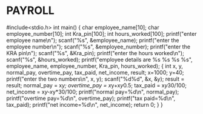 # PAYROLL
#include<stdio.h>
int main()
	{
    char employee_name[10]; 
    char employee_number[10];
    int Kra_pin[100];
    int hours_worked[100];
    printf("enter employee name\n");
    scanf("%s", &employee_name);
    printf("enter the employee number\n");
    scanf("%s", &employee_number);
    printf("enter the KRA pin\n");
    scanf("%s", &Kra_pin);
    printf("enter the hours worked\n");
    scanf("%s", &hours_worked);
    printf("employee details are %s %s %s %s", employee_name, employee_number, Kra_pin, hours_worked);
    {
    int x, y, normal_pay, overtime_pay, tax_paid, net_income, result;
    x=1000;
    y=40;
    printf("enter the two numbers\n", x, y);
    scanf("%d%d", &x, &y);
    result = result;
    normal_pay = x*y;
    overtime_pay = x*y+x*y*0.5;
    tax_paid = x*y*30/100;
    net_income = x*y-x*y*30/100;
    printf("normal pay=%d\n", normal_pay);
    printf("overtime pay=%d\n", overtime_pay);
    printf("tax paid=%d\n", tax_paid);
    printf("net income=%d\n", net_income);
    return 0;
}
}
